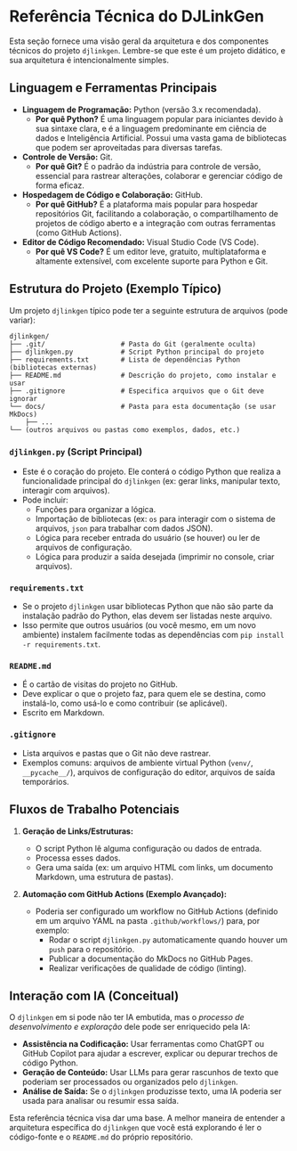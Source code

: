 # Referência Técnica do DJLinkGen

Esta seção fornece uma visão geral da arquitetura e dos componentes técnicos do projeto `djlinkgen`. Lembre-se que este é um projeto didático, e sua arquitetura é intencionalmente simples.

## Linguagem e Ferramentas Principais

*   **Linguagem de Programação:** Python (versão 3.x recomendada).
    *   **Por quê Python?** É uma linguagem popular para iniciantes devido à sua sintaxe clara, e é a linguagem predominante em ciência de dados e Inteligência Artificial. Possui uma vasta gama de bibliotecas que podem ser aproveitadas para diversas tarefas.
*   **Controle de Versão:** Git.
    *   **Por quê Git?** É o padrão da indústria para controle de versão, essencial para rastrear alterações, colaborar e gerenciar código de forma eficaz.
*   **Hospedagem de Código e Colaboração:** GitHub.
    *   **Por quê GitHub?** É a plataforma mais popular para hospedar repositórios Git, facilitando a colaboração, o compartilhamento de projetos de código aberto e a integração com outras ferramentas (como GitHub Actions).
*   **Editor de Código Recomendado:** Visual Studio Code (VS Code).
    *   **Por quê VS Code?** É um editor leve, gratuito, multiplataforma e altamente extensível, com excelente suporte para Python e Git.

## Estrutura do Projeto (Exemplo Típico)

Um projeto `djlinkgen` típico pode ter a seguinte estrutura de arquivos (pode variar):

```
djlinkgen/
├── .git/                   # Pasta do Git (geralmente oculta)
├── djlinkgen.py            # Script Python principal do projeto
├── requirements.txt        # Lista de dependências Python (bibliotecas externas)
├── README.md               # Descrição do projeto, como instalar e usar
├── .gitignore              # Especifica arquivos que o Git deve ignorar
└── docs/                   # Pasta para esta documentação (se usar MkDocs)
    ├── ...
└── (outros arquivos ou pastas como exemplos, dados, etc.)
```

### `djlinkgen.py` (Script Principal)

*   Este é o coração do projeto. Ele conterá o código Python que realiza a funcionalidade principal do `djlinkgen` (ex: gerar links, manipular texto, interagir com arquivos).
*   Pode incluir:
    *   Funções para organizar a lógica.
    *   Importação de bibliotecas (ex: `os` para interagir com o sistema de arquivos, `json` para trabalhar com dados JSON).
    *   Lógica para receber entrada do usuário (se houver) ou ler de arquivos de configuração.
    *   Lógica para produzir a saída desejada (imprimir no console, criar arquivos).

### `requirements.txt`

*   Se o projeto `djlinkgen` usar bibliotecas Python que não são parte da instalação padrão do Python, elas devem ser listadas neste arquivo.
*   Isso permite que outros usuários (ou você mesmo, em um novo ambiente) instalem facilmente todas as dependências com `pip install -r requirements.txt`.

### `README.md`

*   É o cartão de visitas do projeto no GitHub.
*   Deve explicar o que o projeto faz, para quem ele se destina, como instalá-lo, como usá-lo e como contribuir (se aplicável).
*   Escrito em Markdown.

### `.gitignore`

*   Lista arquivos e pastas que o Git não deve rastrear.
*   Exemplos comuns: arquivos de ambiente virtual Python (`venv/`, `__pycache__/`), arquivos de configuração do editor, arquivos de saída temporários.

## Fluxos de Trabalho Potenciais

1.  **Geração de Links/Estruturas:**
    *   O script Python lê alguma configuração ou dados de entrada.
    *   Processa esses dados.
    *   Gera uma saída (ex: um arquivo HTML com links, um documento Markdown, uma estrutura de pastas).

2.  **Automação com GitHub Actions (Exemplo Avançado):**
    *   Poderia ser configurado um workflow no GitHub Actions (definido em um arquivo YAML na pasta `.github/workflows/`) para, por exemplo:
        *   Rodar o script `djlinkgen.py` automaticamente quando houver um `push` para o repositório.
        *   Publicar a documentação do MkDocs no GitHub Pages.
        *   Realizar verificações de qualidade de código (linting).

## Interação com IA (Conceitual)

O `djlinkgen` em si pode não ter IA embutida, mas o *processo de desenvolvimento e exploração* dele pode ser enriquecido pela IA:

*   **Assistência na Codificação:** Usar ferramentas como ChatGPT ou GitHub Copilot para ajudar a escrever, explicar ou depurar trechos de código Python.
*   **Geração de Conteúdo:** Usar LLMs para gerar rascunhos de texto que poderiam ser processados ou organizados pelo `djlinkgen`.
*   **Análise de Saída:** Se o `djlinkgen` produzisse texto, uma IA poderia ser usada para analisar ou resumir essa saída.

Esta referência técnica visa dar uma base. A melhor maneira de entender a arquitetura específica do `djlinkgen` que você está explorando é ler o código-fonte e o `README.md` do próprio repositório.
